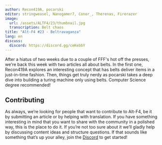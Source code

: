 ```yaml
---
author: Recon419A, pocarski
editor: stringweasel, Nanogamer7, Conor_, Therenas, Firerazer
image:
  url: /assets/ALTF4/23/thumbnail.jpg
  transcription: Belt chaos
title: "Alt-F4 #23 - Beltravaganza"
lang: en
discuss:
  discord: https://discord.gg/ceKebbY
---
```


After a hiatus of two weeks due to a couple of FFF's hot off the presses, we're back this week with two articles all about belts. In the first one, Recon419A explores an interesting concept that has belts deliver items in a just-in-time fashion. Then, things get truly nerdy as pocarski takes a deep dive into building a turing machine only using belts. Computer Science degree recommended!

## Contributing

As always, we’re looking for people that want to contribute to Alt-F4, be it by submitting an article or by helping with translation. If you have something interesting in mind that you want to share with the community in a polished way, this is the place to do it. If you’re not too sure about it we’ll gladly help by discussing content ideas and structure questions. If that sounds like something that’s up your alley, join the [Discord](https://discord.gg/nxnCFkb) to get started!
